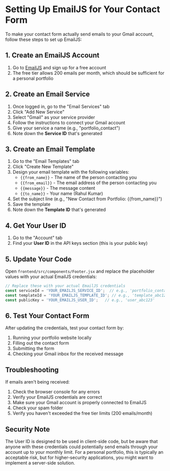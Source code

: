 # Setting Up EmailJS for Your Contact Form

To make your contact form actually send emails to your Gmail account, follow these steps to set up EmailJS:

## 1. Create an EmailJS Account

1. Go to [EmailJS](https://www.emailjs.com/) and sign up for a free account
2. The free tier allows 200 emails per month, which should be sufficient for a personal portfolio

## 2. Create an Email Service

1. Once logged in, go to the "Email Services" tab
2. Click "Add New Service"
3. Select "Gmail" as your service provider
4. Follow the instructions to connect your Gmail account
5. Give your service a name (e.g., "portfolio_contact")
6. Note down the **Service ID** that's generated

## 3. Create an Email Template

1. Go to the "Email Templates" tab
2. Click "Create New Template"
3. Design your email template with the following variables:
   - `{{from_name}}` - The name of the person contacting you
   - `{{from_email}}` - The email address of the person contacting you
   - `{{message}}` - The message content
   - `{{to_name}}` - Your name (Rahul Kumar)
4. Set the subject line (e.g., "New Contact from Portfolio: {{from_name}}")
5. Save the template
6. Note down the **Template ID** that's generated

## 4. Get Your User ID

1. Go to the "Account" tab
2. Find your **User ID** in the API keys section (this is your public key)

## 5. Update Your Code

Open `frontend/src/components/Footer.jsx` and replace the placeholder values with your actual EmailJS credentials:

```jsx
// Replace these with your actual EmailJS credentials
const serviceId = 'YOUR_EMAILJS_SERVICE_ID';  // e.g., 'portfolio_contact'
const templateId = 'YOUR_EMAILJS_TEMPLATE_ID'; // e.g., 'template_abc123'
const publicKey = 'YOUR_EMAILJS_USER_ID';   // e.g., 'user_abc123'
```

## 6. Test Your Contact Form

After updating the credentials, test your contact form by:
1. Running your portfolio website locally
2. Filling out the contact form
3. Submitting the form
4. Checking your Gmail inbox for the received message

## Troubleshooting

If emails aren't being received:
1. Check the browser console for any errors
2. Verify your EmailJS credentials are correct
3. Make sure your Gmail account is properly connected to EmailJS
4. Check your spam folder
5. Verify you haven't exceeded the free tier limits (200 emails/month)

## Security Note

The User ID is designed to be used in client-side code, but be aware that anyone with these credentials could potentially send emails through your account up to your monthly limit. For a personal portfolio, this is typically an acceptable risk, but for higher-security applications, you might want to implement a server-side solution. 